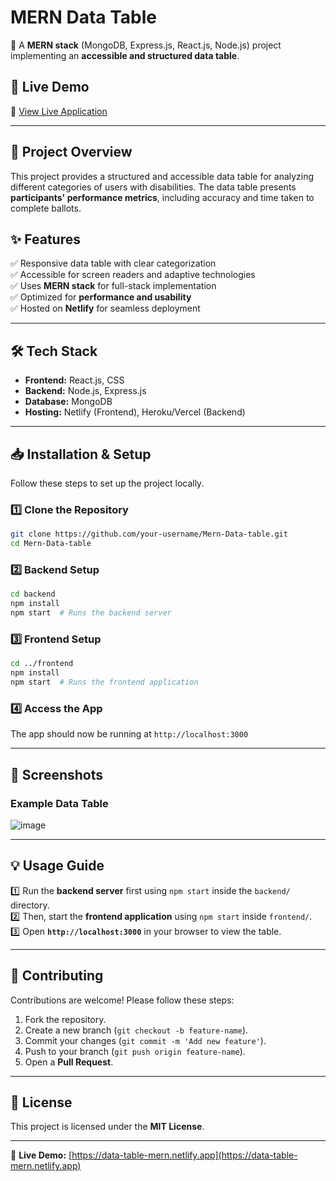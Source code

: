 # MERN Data Table

🚀 A **MERN stack** (MongoDB, Express.js, React.js, Node.js) project implementing an **accessible and structured data table**.

## 📌 Live Demo
🔗 [View Live Application](https://data-table-mern.netlify.app)

---

## 📖 Project Overview
This project provides a structured and accessible data table for analyzing different categories of users with disabilities. The data table presents **participants' performance metrics**, including accuracy and time taken to complete ballots.

## ✨ Features
✅ Responsive data table with clear categorization  
✅ Accessible for screen readers and adaptive technologies  
✅ Uses **MERN stack** for full-stack implementation  
✅ Optimized for **performance and usability**  
✅ Hosted on **Netlify** for seamless deployment  

---

## 🛠️ Tech Stack
- **Frontend:** React.js, CSS
- **Backend:** Node.js, Express.js
- **Database:** MongoDB
- **Hosting:** Netlify (Frontend), Heroku/Vercel (Backend)

---

## 📥 Installation & Setup
Follow these steps to set up the project locally.

### 1️⃣ Clone the Repository
```bash
git clone https://github.com/your-username/Mern-Data-table.git
cd Mern-Data-table
```

### 2️⃣ Backend Setup
```bash
cd backend
npm install
npm start  # Runs the backend server
```

### 3️⃣ Frontend Setup
```bash
cd ../frontend
npm install
npm start  # Runs the frontend application
```

### 4️⃣ Access the App
The app should now be running at `http://localhost:3000`

---

## 📸 Screenshots
### Example Data Table

![image](https://github.com/user-attachments/assets/5ffed4f5-c4fc-46e8-96ca-de9d29f8100c)


---

## 💡 Usage Guide
1️⃣ Run the **backend server** first using `npm start` inside the `backend/` directory.  
2️⃣ Then, start the **frontend application** using `npm start` inside `frontend/`.  
3️⃣ Open **`http://localhost:3000`** in your browser to view the table.  

---

## 🤝 Contributing
Contributions are welcome! Please follow these steps:
1. Fork the repository.
2. Create a new branch (`git checkout -b feature-name`).
3. Commit your changes (`git commit -m 'Add new feature'`).
4. Push to your branch (`git push origin feature-name`).
5. Open a **Pull Request**.

---

## 📜 License
This project is licensed under the **MIT License**.

---

🔗 **Live Demo:** [https://data-table-mern.netlify.app](https://data-table-mern.netlify.app)  


